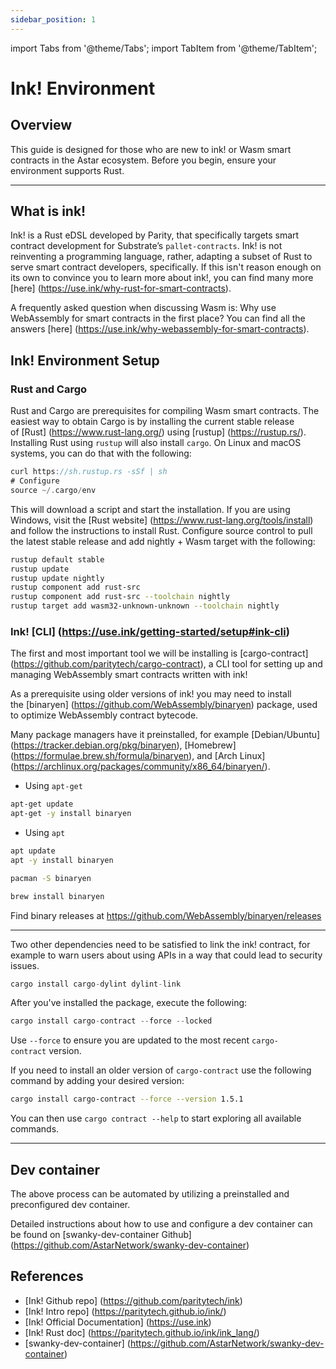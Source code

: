 ```yaml
---
sidebar_position: 1
---
```


import Tabs from '@theme/Tabs';
import TabItem from '@theme/TabItem';

# Ink! Environment

## Overview

This guide is designed for those who are new to ink! or Wasm smart contracts in the Astar ecosystem. Before you begin, ensure your environment supports Rust.

---

## What is ink!

Ink! is a Rust eDSL developed by Parity, that specifically targets smart contract development for Substrate’s `pallet-contracts`. Ink! is not reinventing a programming language, rather, adapting a subset of Rust to serve smart contract developers, specifically. If this isn't reason enough on its own to convince you to learn more about ink!, you can find many more [here] (https://use.ink/why-rust-for-smart-contracts).

A frequently asked question when discussing Wasm is: Why use WebAssembly for smart contracts in the first place? You can find all the answers [here] (https://use.ink/why-webassembly-for-smart-contracts).

## Ink! Environment Setup

### Rust and Cargo

Rust and Cargo are prerequisites for compiling Wasm smart contracts. The easiest way to obtain Cargo is by installing the current stable release of [Rust] (https://www.rust-lang.org/) using [rustup] (https://rustup.rs/). Installing Rust using `rustup` will also install `cargo`. On Linux and macOS systems, you can do that with the following:

```rust
curl https://sh.rustup.rs -sSf | sh
# Configure
source ~/.cargo/env
```

This will download a script and start the installation. If you are using Windows, visit the [Rust website] (https://www.rust-lang.org/tools/install) and follow the instructions to install Rust. Configure source control to pull the latest stable release and add nightly + Wasm target with the following:

```bash
rustup default stable
rustup update
rustup update nightly
rustup component add rust-src
rustup component add rust-src --toolchain nightly
rustup target add wasm32-unknown-unknown --toolchain nightly
```

### Ink! [CLI] (https://use.ink/getting-started/setup#ink-cli)

The first and most important tool we will be installing is [cargo-contract] (https://github.com/paritytech/cargo-contract), a CLI tool for setting up and managing WebAssembly smart contracts written with ink!

As a prerequisite using older versions of ink! you may need to install the [binaryen] (https://github.com/WebAssembly/binaryen) package, used to optimize WebAssembly contract bytecode.

Many package managers have it preinstalled, for example [Debian/Ubuntu] (https://tracker.debian.org/pkg/binaryen), [Homebrew] (https://formulae.brew.sh/formula/binaryen), and [Arch Linux] (https://archlinux.org/packages/community/x86_64/binaryen/). 

<Tabs>
<TabItem value="Debian/Ubuntu" label="Debian/Ubuntu" default>

- Using `apt-get`

```sh
apt-get update
apt-get -y install binaryen
```

- Using `apt`

```sh
apt update
apt -y install binaryen
```

</TabItem>

<TabItem value="Arch Linux" label="ArchLinux" default>

```sh
pacman -S binaryen
```

</TabItem>

<TabItem value="MacOS" label="MacOS" default>

```sh
brew install binaryen
```

</TabItem>

<TabItem value="Windows" label="Windows" default>

Find binary releases at https://github.com/WebAssembly/binaryen/releases

</TabItem>

</Tabs>

---

Two other dependencies need to be satisfied to link the ink! contract, for example to warn users about using APIs in a way that could lead to security issues.

```rust
cargo install cargo-dylint dylint-link
```

After you've installed the package, execute the following:

```rust
cargo install cargo-contract --force --locked
```

Use `--force` to ensure you are updated to the most recent `cargo-contract` version.

If you need to install an older version of `cargo-contract` use the following command by adding your desired version:
```bash
cargo install cargo-contract --force --version 1.5.1
```

You can then use `cargo contract --help` to start exploring all available commands.

---

## Dev container

The above process can be automated by utilizing a preinstalled and preconfigured dev container.

Detailed instructions about how to use and configure a dev container can be found on [swanky-dev-container Github] (https://github.com/AstarNetwork/swanky-dev-container)

## References

- [Ink! Github repo] (https://github.com/paritytech/ink)
- [Ink! Intro repo] (https://paritytech.github.io/ink/)
- [Ink! Official Documentation] (https://use.ink)
- [Ink! Rust doc] (https://paritytech.github.io/ink/ink_lang/)
- [swanky-dev-container] (https://github.com/AstarNetwork/swanky-dev-container)
